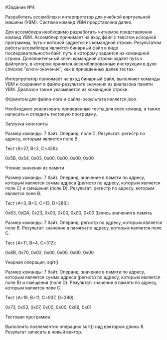 #Задание №4
  
  Разработать ассемблер и интерпретатор для учебной виртуальной машины
(УВМ). Система команд УВМ представлена далее.

  Для ассемблера необходимо разработать читаемое представление команд
УВМ. Ассемблер принимает на вход файл с текстом исходной программы, путь к
которой задается из командной строки. Результатом работы ассемблера является
бинарный файл в виде последовательности байт, путь к которому задается из
командной строки. Дополнительный ключ командной строки задает путь к файлулогу, в котором хранятся ассемблированные инструкции в духе списков
“ключ=значение”, как в приведенных далее тестах.

  Интерпретатор принимает на вход бинарный файл, выполняет команды УВМ
и сохраняет в файле-результате значения из диапазона памяти УВМ. Диапазон
также указывается из командной строки.

  Форматом для файла-лога и файла-результата является json.

  Необходимо реализовать приведенные тесты для всех команд, а также
написать и отладить тестовую программу.

  Загрузка константы
![]()

  Размер команды: 7 байт. Операнд: поле C. Результат: регистр по адресу,
которым является поле B.

  Тест (A=27, B=2, C=426):

  0x5B, 0x54, 0x03, 0x00, 0x00, 0x00, 0x00

Чтение значения из памяти
![]()

  Размер команды: 7 байт. Операнд: значение в памяти по адресу, которым
является сумма адреса (регистр по адресу, которым является поле C) и смещения
(поле D). Результат: регистр по адресу, которым является поле B.

  Тест (A=3, B=3, C=13, D=286):

  0x63, 0xDA, 0x23, 0x00, 0x00, 0x00, 0x00
Запись значения в память
![]()

  Размер команды: 7 байт. Операнд: регистр по адресу, которым является поле
B. Результат: значение в памяти по адресу, которым является поле C.
  
  Тест (A=11, B=4, C=312):
  
  0x8B, 0x70, 0x02, 0x00, 0x00, 0x00, 0x00

  Унарная операция: sqrt()
![]()

  Размер команды: 7 байт. Операнд: значение в памяти по адресу, которым
является сумма адреса (регистр по адресу, которым является поле B) и смещения
(поле D). Результат: значение в памяти по адресу, которым является поле C.

  Тест (A=19, B=11, C=937, D=390):

  0x73, 0x53, 0x07, 0x00, 0x00, 0x86, 0x01

  Тестовая программа

  Выполнить поэлементно операцию sqrt() над вектором длины 8. Результат
записать в новый вектор.
